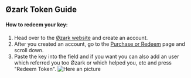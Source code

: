 ## Øzark Token Guide

#### How to redeem your key:
1. Head over to the [Øzark website](https://ozarkengine.cc/) and create an account.
2. After you created an account, go to the [Purchase or Redeem](https://ozarkengine.cc/purchase.php) page and scroll down.
3. Paste the key into the field and if you want you can also add an user which referred you too Øzark or which helped you, etc and press "Redeem Token".
![Here an picture](https://media.discordapp.net/attachments/622085123717726208/784992994653896744/unknown.png)
